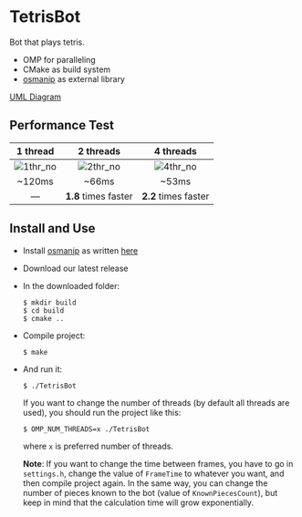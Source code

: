 # TetrisBot

Bot that plays tetris.

- OMP for paralleling
- CMake as build system
- [osmanip](https://github.com/JustWhit3/osmanip) as external library

[UML Diagram](https://app.diagrams.net/?lightbox=1&edit=_blank#Uhttps%3A%2F%2Fdrive.google.com%2Fuc%3Fid%3D1J4p-DZc6yyeZNowf1WxNtWOcEeMHKPMV%26export%3Ddownload#%7B%22pageId%22%3A%227fJ11CMw67HMKrH62q-I%22%7D)

## Performance Test

1 thread | 2 threads | 4 threads
:-------------------------:|:-------------------------:|:-------------------------:
![1thr_no](https://github.com/k7ps/TetrisBot/assets/95523848/b1bb57db-9d9c-4088-b532-94a5017ca783) | ![2thr_no](https://github.com/k7ps/TetrisBot/assets/95523848/204311c5-e3a6-4291-9f18-6aa1b0ae9a30) | ![4thr_no](https://github.com/k7ps/TetrisBot/assets/95523848/22c78a2c-173a-491a-ac63-0bd26bbabc13)
~120ms | ~66ms | ~53ms
| — | **1.8** times faster | **2.2** times faster

## Install and Use

- Install [osmanip](https://github.com/JustWhit3/osmanip) as written [here](https://github.com/JustWhit3/osmanip?tab=readme-ov-file#install)
- Download our latest release
- In the downloaded folder:
  ```
  $ mkdir build
  $ cd build
  $ cmake ..
  ```
- Compile project:
  ```
  $ make
  ```
- And run it:
  ```
  $ ./TetrisBot
  ```
  If you want to change the number of threads (by default all threads are used), you should run the project like this:
  ```
  $ OMP_NUM_THREADS=x ./TetrisBot
  ```
  where `x` is preferred number of threads.
  
  **Note**: If you want to change the time between frames, you have to go in `settings.h`, change the value of `FrameTime` to whatever you want, and then compile project again. In the same way, you can change the number of pieces known to the bot (value of `KnownPiecesCount`), but keep in mind that the calculation time will grow exponentially.
